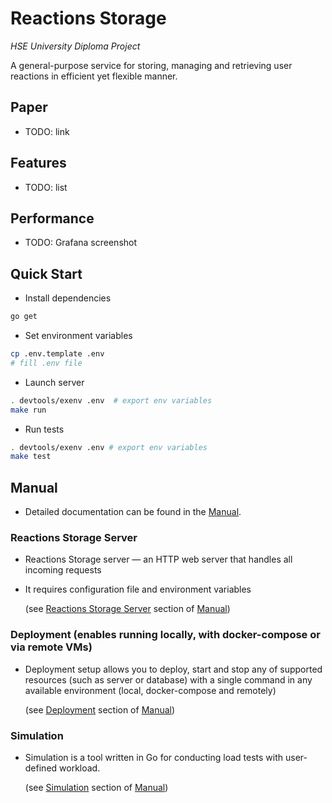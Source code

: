 # Reactions Storage

_HSE University Diploma Project_

<!-- <div align="center"> -->
A general-purpose service for storing, managing and retrieving user reactions in efficient yet flexible manner.
<!-- </div> -->

## Paper

* TODO: link

## Features

* TODO: list

## Performance

* TODO: Grafana screenshot

## Quick Start

* Install dependencies

```bash
go get
```

* Set environment variables

```bash
cp .env.template .env
# fill .env file
```

* Launch server

```bash
. devtools/exenv .env  # export env variables
make run
```

* Run tests

```bash
. devtools/exenv .env # export env variables
make test
```

## Manual

* Detailed documentation can be found in the [Manual](docs/manual/README.md).

### Reactions Storage Server

* Reactions Storage server — an HTTP web server that handles all incoming requests

* It requires configuration file and environment variables

  (see [Reactions Storage Server](docs/manual/sections/reactions_storage.md) section of [Manual](docs/manual/README.md))

### Deployment (enables running locally, with docker-compose or via remote VMs)

* Deployment setup allows you to deploy, start and stop any of supported resources (such as server or database) with a single command in any available environment (local, docker-compose and remotely)

  (see [Deployment](docs/manual/sections/deployment.md) section of [Manual](docs/manual/README.md))

### Simulation

* Simulation is a tool written in Go for conducting load tests with user-defined workload.

  (see [Simulation](docs/manual/sections/simulation.md) section of [Manual](docs/manual/README.md))
